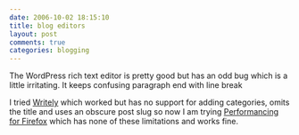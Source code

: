 ```yaml
---
date: 2006-10-02 18:15:10
title: blog editors
layout: post
comments: true
categories: blogging
---
```

The WordPress rich text editor is pretty good but has an odd bug which
is a little irritating. It keeps confusing paragraph end with line break

I tried [Writely](http://www.writely.com/) which worked but has no
support for adding categories, omits the title and uses an obscure post
slug so now I am trying
[Performancing for Firefox](http://performancing.com/firefox)
which has none of these limitations and works fine.
